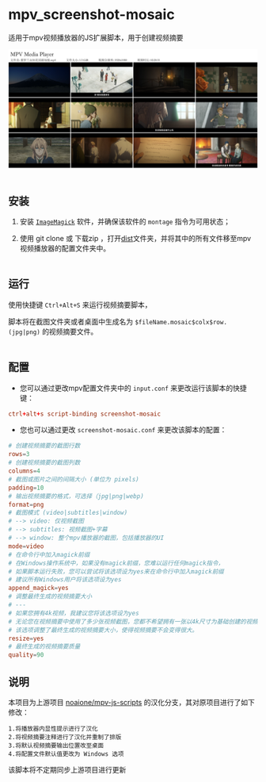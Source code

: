 # mpv_screenshot-mosaic

适用于mpv视频播放器的JS扩展脚本，用于创建视频摘要

![Sample](sample/紫罗兰永恒花园剧场版.mp4.mosaic4x3.png)
<br/><br/>

## 安装

1. 安装 [`ImageMagick`](https://imagemagick.org/script/download.php) 软件，并确保该软件的 `montage` 指令为可用状态；

2. 使用 git clone 或 下载zip ，打开[dist](dist)文件夹，并将其中的所有文件移至mpv视频播放器的配置文件夹中。
<br/><br/>

## 运行

使用快捷键 `Ctrl+Alt+S` 来运行视频摘要脚本，

脚本将在截图文件夹或者桌面中生成名为 `$fileName.mosaic$colx$row.(jpg|png)` 的视频摘要文件。
<br/><br/>

## 配置

* 您可以通过更改mpv配置文件夹中的 `input.conf` 来更改运行该脚本的快捷键：
```conf
ctrl+alt+s script-binding screenshot-mosaic
```
* 您也可以通过更改 `screenshot-mosaic.conf` 来更改该脚本的配置：
```conf
# 创建视频摘要的截图行数
rows=3
# 创建视频摘要的截图列数
columns=4
# 截图或图片之间的间隔大小 (单位为 pixels)
padding=10
# 输出视频摘要的格式，可选择（jpg|png|webp)
format=png
# 截图模式 (video|subtitles|window)
# --> video: 仅视频截图
# --> subtitles: 视频截图+字幕
# --> window: 整个mpv播放器的截图，包括播放器的UI
mode=video
# 在命令行中加入magick前缀
# 在Windows操作系统中，如果没有magick前缀，您难以运行任何magick指令，
# 如果脚本运行失败，您可以尝试将该选项设为yes来在命令行中加入magick前缀
# 建议所有Windows用户将该选项设为yes
append_magick=yes
# 调整最终生成的视频摘要大小
# ---
# 如果您拥有4k视频，我建议您将该选项设为yes
# 无论您在视频摘要中使用了多少张视频截图，您都不希望拥有一张以4k尺寸为基础创建的视频摘要。
# 该选项调整了最终生成的视频摘要大小，使得视频摘要不会变得很大。
resize=yes
# 最终生成的视频摘要质量
quality=90
```

## 说明

本项目为上游项目 [noaione/mpv-js-scripts](https://github.com/noaione/mpv-js-scripts) 的汉化分支，其对原项目进行了如下修改：
```
1.将播放器内显性提示进行了汉化
2.将视频摘要注释进行了汉化并重制了排版
3.将默认视频摘要输出位置改至桌面
4.将配置文件默认值更改为 Windows 选项
```
该脚本将不定期同步上游项目进行更新
